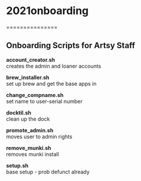 # 2021onboarding  
===============

Onboarding Scripts for Artsy Staff  
---------------  
    
**account_creator.sh**  
  creates the admin and loaner accounts  
    
**brew_installer.sh**   
  set up brew and get the base apps in  
    
**change_compname.sh**   
  set name to user-serial number  
    
**docktil.sh**   
  clean up the dock   
    
**promote_admin.sh**   
  moves user to admin rights  
    
**remove_munki.sh**   
  removes munki install  
    
**setup.sh**  
  base setup - prob defunct already  
    
